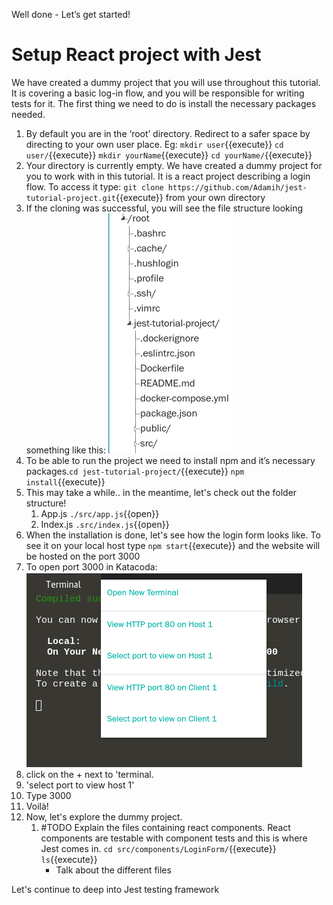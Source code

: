  
Well done - Let’s get started!
# Setup React project with Jest
We have created a dummy project that you will use throughout this tutorial. It is covering a basic log-in flow, and you will be responsible for writing tests for it. The first thing we need to do is install the necessary packages needed.
1. By default you are in the ‘root’ directory. Redirect to a safer space by directing to your own user place. Eg:
`mkdir user`{{execute}}
`cd user/`{{execute}}
`mkdir yourName`{{execute}}
`cd yourName/`{{execute}}
2. Your directory is currently empty. We have created a dummy project for you to work with in this tutorial. It is a react project describing a login flow. To access it type:
`git clone https://github.com/Adamih/jest-tutorial-project.git`{{execute}} from your own directory
3. If the cloning was successful, you will see the file structure looking something like this: ![file structure](./assets/fileStructure.png)
4. To be able to run the project we need to install npm and it’s necessary packages.`cd jest-tutorial-project/`{{execute}}
`npm install`{{execute}}
5. This may take a while.. in the meantime, let's check out the folder structure!
   1. App.js `./src/app.js`{{open}}
   2. Index.js `.src/index.js`{{open}}
6. When the installation is done, let's see how the login form looks like. To see it on your local host type `npm start`{{execute}} and the website will be hosted on the port 3000
7. To open port 3000 in Katacoda: ![open port](./assets/openPort.png)
  1.  click on the + next to 'terminal.
  2. 'select port to view host 1'
  3. Type 3000
  4. Voilà!
8. Now, let's explore the dummy project.
   1. #TODO Explain the files containing react components. React components are testable with component tests and this is where Jest comes in. `cd src/components/LoginForm/`{{execute}}
   `ls`{{execute}}
       - Talk about the different files
 
Let's continue to deep into Jest testing framework
 






